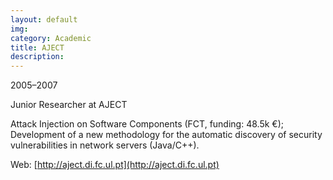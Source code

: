 ```yaml
---
layout: default
img:
category: Academic
title: AJECT
description:
---
```

2005–2007

Junior Researcher at AJECT

Attack Injection on Software Components (FCT, funding: 48.5k €); Development of a new methodology for the automatic discovery of security vulnerabilities in network servers (Java/C++).

Web: [http://aject.di.fc.ul.pt](http://aject.di.fc.ul.pt)

